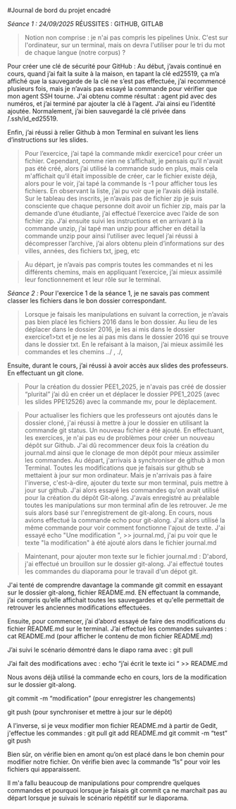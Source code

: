 #Journal de bord du projet encadré

*Séance 1 : 24/09/2025*
RÉUSSITES : GITHUB, GITLAB

>Notion non comprise : je n'ai pas compris les pipelines Unix. 
C'est sur l'ordinateur, sur un terminal, mais on devra l'utiliser pour le tri du mot de chaque langue (notre corpus) ? 

Pour créer une clé de sécurité pour GitHub : 
Au début, j’avais continué en cours, quand j’ai fait la suite à la maison, en tapant la clé ed25519, ça m’a affiché que la sauvegarde de la clé ne s’est pas effectuée, j’ai recommencé plusieurs fois, mais je n’avais pas essayé la commande pour vérifier que mon agent SSH tourne. J'ai obtenu comme résultat : agent pid avec des numéros, et j’ai terminé par ajouter la clé à l’agent. J’ai ainsi eu l’identité ajoutée.
Normalement, j’ai bien sauvegardé la clé privée dans ̃/.ssh/id_ed25519.

Enfin, j’ai réussi à relier Github à mon Terminal en suivant les liens d’instructions sur les slides.

>Pour l’exercice, j’ai tapé la commande mkdir exercice1 pour créer un fichier. Cependant, comme rien ne s’affichait, je pensais qu’il n'avait pas été créé, alors j’ai utilisé la commande sudo en plus, mais cela m'affichait qu’il était impossible de créer, car le fichier existe déjà, alors pour le voir, j’ai tapé la commande ls -1 pour afficher tous les fichiers. En observant la liste, j’ai pu voir que je l’avais déjà installé. Sur le tableau des inscrits, je n’avais pas de fichier zip je suis consciente que chaque personne doit avoir un fichier zip, mais par la demande d’une étudiante, j’ai effectué l’exercice avec l’aide de son fichier zip.
J’ai ensuite suivi les instructions et en arrivant à la commande unzip, j’ai tapé man unzip pour afficher en détail la commande unzip pour ainsi l’utiliser avec lequel j’ai réussi à décompresser l’archive, j’ai alors obtenu plein d’informations sur des villes, années, des fichiers txt, jpeg, etc


>Au départ, je n’avais pas compris toutes les commandes et ni les différents chemins, mais en appliquant l’exercice, j’ai mieux assimilé leur fonctionnement et leur rôle sur le terminal.


*Séance 2 :*
Pour l'exercice 1 de la séance 1, je ne savais pas comment classer les fichiers dans le bon dossier correspondant.

>Lorsque je faisais les manipulations en suivant la correction, je n’avais pas bien placé les fichiers 2016 dans le bon dossier. Au lieu de les déplacer dans le dossier 2016, je les ai mis dans le dossier  exercice1>txt et je ne les ai pas mis dans le dossier 2016 qui se trouve dans le dossier txt. En le refaisant à la maison, j’ai mieux assimilé les commandes et les chemins ../ ,  ./,

Ensuite, durant le cours, j’ai réussi à avoir accès aux slides des professeurs. En effectuant un git clone.

>Pour la création du dossier PEE1_2025, je n'avais pas créé de dossier “plurital” j’ai dû en créer un et déplacer le dossier PPE1_2025 (avec les slides PPE12526) avec la commande mv, pour le déplacement.

> Pour actualiser les fichiers que les professeurs ont ajoutés dans le dossier cloné, j'ai réussi à mettre à jour le dossier en utilisant la commande git status. Un nouveau fichier a été ajouté. En effectuant, les exercices, je n'ai pas eu de problèmes pour créer un nouveau dépôt sur Github. J'ai dû recommencer deux fois la création du journal.md ainsi que le clonage de mon dépôt pour mieux assimiler les commandes. Au départ, j'arrivais à synchroniser de github à mon Terminal. Toutes les modifications que je faisais sur github se mettaient à jour sur mon ordinateur. Mais je n'arrivais pas à faire l'inverse, c'est-à-dire, ajouter du texte sur mon terminal, puis mettre à jour sur github. J'ai alors essayé les commandes qu'on avait utilisé pour la création du dépôt Git-along. J'avais enregistré au préalable toutes les manipulations sur mon terminal afin de les retrouver. Je me suis alors basé sur l'enregistrement de git-along. En cours, nous avions effectué la commande echo pour git-along. J'ai alors utilisé la même commande pour voir comment fonctionne l'ajout de texte. J'ai essayé echo "Une modification ", >> journal.md, j'ai pu voir que le texte "la modification" à été ajouté alors dans le fichier journal.md

>Maintenant, pour ajouter mon texte sur le fichier journal.md :
D'abord, j'ai effectué un brouillon sur le dossier git-along. J'ai effectué toutes les commandes du diaporama pour le travail d'un dépot git.

J'ai tenté de comprendre davantage la commande git commit en essayant sur le dossier git-along, fichier README.md. EN effectuant la commande, j’ai compris qu’elle affichait toutes les sauvegardes et qu'elle permettait de retrouver les anciennes modifications effectuées.

Ensuite, pour commencer, j’ai d’abord essayé de faire des modifications du fichier README.md sur le terminal. J’ai effectué les commandes suivantes : 
cat README.md 
(pour afficher le contenu de mon fichier README.md)

J’ai suivi le scénario démontré dans le diapo
rama avec : 
git pull

J’ai fait des modifications avec :
echo “j’ai écrit le texte ici “ >> README.md

Nous avons déjà utilisé la commande echo en cours, lors de la modification sur le dossier git-along.

git commit -m “modification” 
(pour enregistrer les changements)

git push (pour synchroniser et mettre à jour sur le dépôt)


A l’inverse, si je veux modifier mon fichier README.md à partir de Gedit, j'effectue les commandes : 
git pull
git add README.md
git commit -m “test”
git push

Bien sûr, on vérifie bien en amont qu’on est placé dans le bon chemin pour modifier notre fichier. On vérifie bien avec la commande “ls” pour voir les fichiers qui apparaissent.

Il m'a fallu beaucoup de manipulations pour comprendre quelques commandes et pourquoi lorsque je faisais git commit ça ne marchait pas au départ lorsque je suivais le scénario répétitif sur le diaporama.
